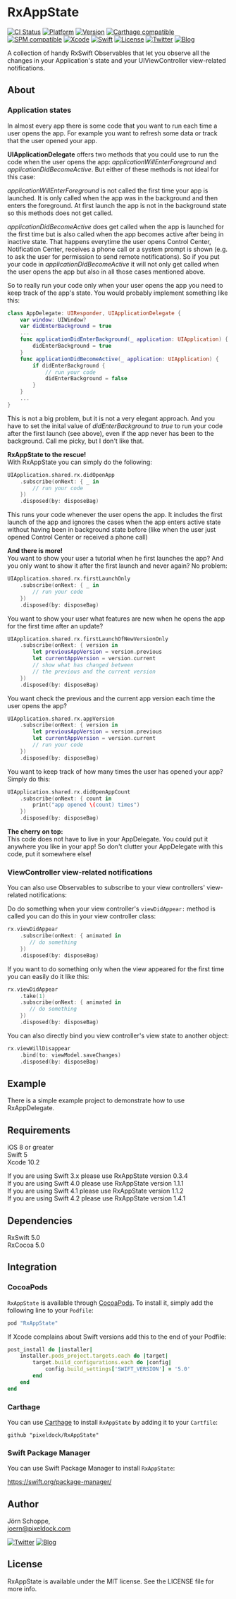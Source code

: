 # RxAppState

[![CI Status](http://img.shields.io/travis/pixeldock/RxAppState.svg?style=flat)](https://travis-ci.org/pixeldock/RxAppState)
[![Platform](https://img.shields.io/cocoapods/p/RxAppState.svg?style=flat)](http://cocoapods.org/pods/RxAppState)
[![Version](https://img.shields.io/cocoapods/v/RxAppState.svg?style=flat)](http://cocoapods.org/pods/RxAppState)
[![Carthage compatible](https://img.shields.io/badge/Carthage-compatible-4BC51D.svg?style=flat)](https://github.com/Carthage/Carthage)
[![SPM compatible](https://img.shields.io/badge/SPM-compatible-E05C43.svg?style=flat)](https://swift.org/package-manager/)
[![Xcode](https://img.shields.io/badge/xcode-11-5995EE.svg?style=flat)](https://developer.apple.com)
[![Swift](https://img.shields.io/badge/Swift-5-orange.svg?style=flat)](https://swift.org/)
[![License](https://img.shields.io/cocoapods/l/RxAppState.svg?style=flat)](http://cocoapods.org/pods/RxAppState)
[![Twitter](https://img.shields.io/badge/Twitter-@pixeldock-5E9FE5.svg?logo=twitter)](http://twitter.com/pixeldock)
[![Blog](https://img.shields.io/badge/Blog-pixeldock-FF0066.svg?style=flat)](http://pixeldock.com/blog)

A collection of handy RxSwift Observables that let you observe all the changes in your Application's state and your UIViewController view-related notifications.

## About
### Application states
In almost every app there is some code that you want to run each time a user opens the app. For example you want to refresh some data or track that the user opened your app.

**UIApplicationDelegate** offers two methods that you could use to run the code when the user opens the app: _applicationWillEnterForeground_ and _applicationDidBecomeActive_. But either of these methods is not ideal for this case:

_applicationWillEnterForeground_ is not called the first time your app is launched. It is only called when the app was in the background and then enters the foreground. At first launch the app is not in the background state so this methods does not get called.

_applicationDidBecomeActive_ does get called when the app is launched for the first time but is also called when the app becomes active after being in inactive state. That happens everytime the user opens Control Center, Notification Center, receives a phone call or a system prompt is shown (e.g. to ask the user for permission to send remote notifications). So if you put your code in _applicationDidBecomeActive_ it will not only get called when the user opens the app but also in all those cases mentioned above.

So to really run your code only when your user opens the app you need to keep track of the app's state. You would probably implement something like this:

```swift
class AppDelegate: UIResponder, UIApplicationDelegate {
    var window: UIWindow?
    var didEnterBackground = true
    ...
    func applicationDidEnterBackground(_ application: UIApplication) {
        didEnterBackground = true
    }
    func applicationDidBecomeActive(_ application: UIApplication) {
        if didEnterBackground {
            // run your code
            didEnterBackground = false
        }
    }
    ...
}
```
This is not a big problem, but it is not a very elegant approach. And you have to set the inital value of _didEnterBackground_ to _true_ to run your code after the first launch (see above), even if the app never has been to the background. Call me picky, but I don't like that.

**RxAppState to the rescue!**  
With RxAppState you can simply do the following:

```swift
UIApplication.shared.rx.didOpenApp
    .subscribe(onNext: { _ in
        // run your code
    })
    .disposed(by: disposeBag)
```
This runs your code whenever the user opens the app. It includes the first launch of the app and ignores the cases when the app enters active state without having been in background state before (like when the user just opened Control Center or received a phone call)

**And there is more!**  
You want to show your user a tutorial when he first launches the app? And you only want to show it after the first launch and never again? No problem:

```swift
UIApplication.shared.rx.firstLaunchOnly
    .subscribe(onNext: { _ in
        // run your code
    })
    .disposed(by: disposeBag)
```
You want to show your user what features are new when he opens the app for the first time after an update?

```swift
UIApplication.shared.rx.firstLaunchOfNewVersionOnly
    .subscribe(onNext: { version in
        let previousAppVersion = version.previous
        let currentAppVersion = version.current
        // show what has changed between
        // the previous and the current version
    })
    .disposed(by: disposeBag)
```

You want check the previous and the current app version each time the user opens the app?

```swift
UIApplication.shared.rx.appVersion
    .subscribe(onNext: { version in
        let previousAppVersion = version.previous
        let currentAppVersion = version.current
        // run your code
    })
    .disposed(by: disposeBag)
```

You want to keep track of how many times the user has opened your app? Simply do this:

```swift
UIApplication.shared.rx.didOpenAppCount
    .subscribe(onNext: { count in
        print("app opened \(count) times")
    })
    .disposed(by: disposeBag)
```

**The cherry on top:**   
This code does not have to live in your AppDelegate. You could put it anywhere you like in your app! So don't clutter your AppDelegate with this code, put it somewhere else!

### ViewController view-related notifications

You can also use Observables to subscribe to your view controllers' view-related notifications:

Do do something when your view controller's `viewDidAppear:` method is called you can do this in your view controller class:

```swift
rx.viewDidAppear
    .subscribe(onNext: { animated in
       // do something
    })
    .disposed(by: disposeBag)
```

If you want to do something only when the view appeared for the first time you can easily do it like this:

```swift
rx.viewDidAppear
    .take(1)
    .subscribe(onNext: { animated in
       // do something
    })
    .disposed(by: disposeBag)
```

You can also directly bind you view controller's view state to another object:

```swift
rx.viewWillDisappear
    .bind(to: viewModel.saveChanges)
    .disposed(by: disposeBag)
```


## Example
There is a simple example project to demonstrate how to use RxAppDelegate.

## Requirements
iOS 8 or greater    
Swift 5  
Xcode 10.2

If you are using Swift 3.x please use RxAppState version 0.3.4  
If you are using Swift 4.0 please use RxAppState version 1.1.1  
If you are using Swift 4.1 please use RxAppState version 1.1.2  
If you are using Swift 4.2 please use RxAppState version 1.4.1


## Dependencies
RxSwift 5.0  
RxCocoa 5.0

## Integration
### CocoaPods
`RxAppState` is available through [CocoaPods](http://cocoapods.org). To install
it, simply add the following line to your `Podfile`:

```ruby
pod "RxAppState"
```

If Xcode complains about Swift versions add this to the end of your Podfile:

```ruby
post_install do |installer|
    installer.pods_project.targets.each do |target|
        target.build_configurations.each do |config|
            config.build_settings['SWIFT_VERSION'] = '5.0'
        end
    end
end
```

### Carthage

You can use [Carthage](https://github.com/Carthage/Carthage) to install `RxAppState` by adding it to your `Cartfile`:

```
github "pixeldock/RxAppState"
```

### Swift Package Manager

You can use Swift Package Manager to install `RxAppState`:

https://swift.org/package-manager/

## Author

Jörn Schoppe,  
joern@pixeldock.com   

[![Twitter](https://img.shields.io/badge/Twitter-@pixeldock-blue.svg?style=flat)](http://twitter.com/pixeldock)
[![Blog](https://img.shields.io/badge/Blog-pixeldock-FF0066.svg?style=flat)](http://pixeldock.com/blog)


## License

RxAppState is available under the MIT license. See the LICENSE file for more info.
